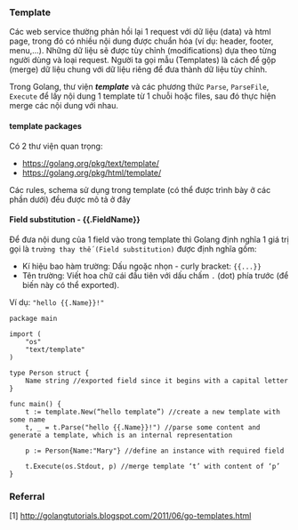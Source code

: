 
### Template

Các web service thường phản hồi lại 1 request với dữ liệu (data) và html page, trong đó có nhiều nội dung được chuẩn hóa (ví dụ: header, footer, menu,...). Những dữ liệu sẽ được tùy chỉnh (modifications) dựa theo từng người dùng và loại request. Người ta gọi mẫu (Templates) là cách để gộp (merge) dữ liệu chung với dữ liệu riêng để đưa thành dữ liệu tùy chỉnh.

Trong Golang, thư viện ***template*** và các phương thức `Parse`, `ParseFile`, `Execute` để  lấy nội dung 1 template từ 1 chuỗi hoặc files, sau đó thực hiện merge các nội dung với nhau.

#### template packages

Có 2 thư viện quan trọng:
- https://golang.org/pkg/text/template/
- https://golang.org/pkg/html/template/

Các rules, schema sử dụng trong template (có thể được trình bày ở các phần dưới) đều được mô tả ở đây

#### Field substitution - {{.FieldName}}
Để đưa nội dung của 1 field vào trong template thì Golang định nghĩa 1 giá trị gọi là `trường thay thế (Field substitution)` được định nghĩa gồm:
- Kí hiệu bao hàm trường: Dấu ngoặc nhọn - curly bracket: `{{...}}`
- Tên trường: Viết hoa chữ cái đầu tiên với dấu chấm `.` (dot) phía trước (để biến này có thể exported).

Ví dụ: `"hello {{.Name}}!"`

```
package main

import (
    "os"
    "text/template"
)

type Person struct {
    Name string //exported field since it begins with a capital letter
}

func main() {
    t := template.New(“hello template”) //create a new template with some name
    t, _ = t.Parse("hello {{.Name}}!") //parse some content and generate a template, which is an internal representation

    p := Person{Name:"Mary"} //define an instance with required field
 
    t.Execute(os.Stdout, p) //merge template ‘t’ with content of ‘p’
}
```

### Referral
[1] http://golangtutorials.blogspot.com/2011/06/go-templates.html

